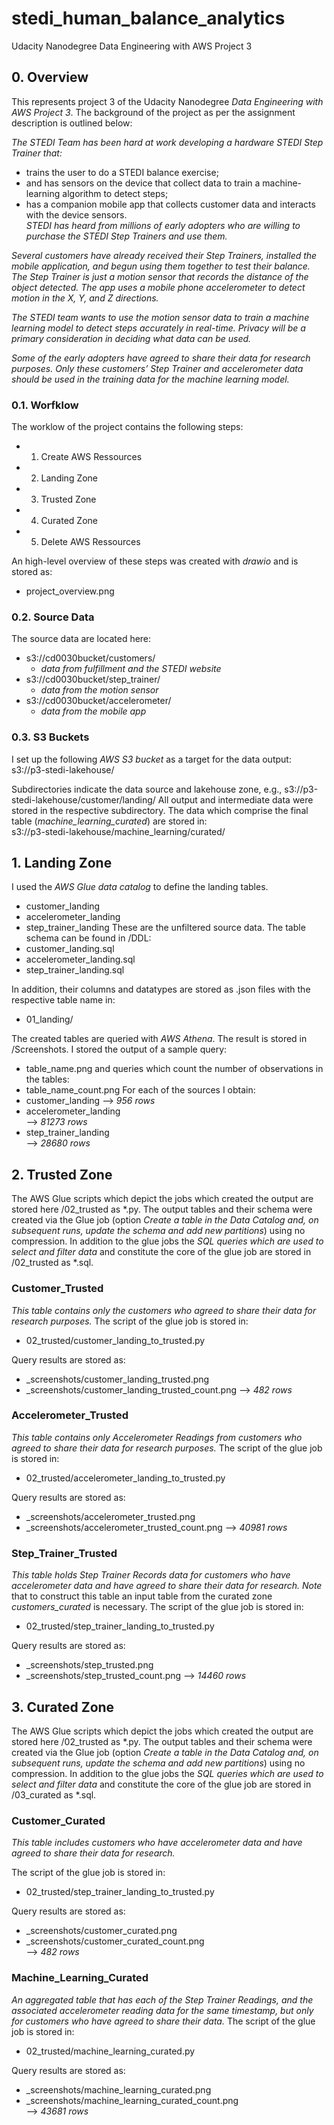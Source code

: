 # stedi_human_balance_analytics
Udacity Nanodegree Data Engineering with AWS Project 3


## 0. Overview

This represents project 3 of the Udacity Nanodegree _Data Engineering with AWS Project 3_. The background of the project as per the assignment description is outlined below:

_The STEDI Team has been hard at work developing a hardware STEDI Step Trainer that:_

- trains the user to do a STEDI balance exercise;
- and has sensors on the device that collect data to train a machine-learning algorithm to detect steps;
- has a companion mobile app that collects customer data and interacts with the device sensors.  
_STEDI has heard from millions of early adopters who are willing to purchase the STEDI Step Trainers and use them._

_Several customers have already received their Step Trainers, installed the mobile application, and begun using them together to test their balance. The Step Trainer is just a motion sensor that records the distance of the object detected. The app uses a mobile phone accelerometer to detect motion in the X, Y, and Z directions._

_The STEDI team wants to use the motion sensor data to train a machine learning model to detect steps accurately in real-time. Privacy will be a primary consideration in deciding what data can be used._

_Some of the early adopters have agreed to share their data for research purposes. Only these customers’ Step Trainer and accelerometer data should be used in the training data for the machine learning model._



### 0.1. Worfklow

The worklow of the project contains the following steps:
- 1. Create AWS Ressources
- 2. Landing Zone
- 3. Trusted Zone
- 4. Curated Zone
- 5. Delete AWS Ressources

An high-level overview of these steps was created with _drawio_ and is stored as: 
- project_overview.png

### 0.2. Source Data

The source data are located here:

- s3://cd0030bucket/customers/  
    - _data from fulfillment and the STEDI website_
- s3://cd0030bucket/step_trainer/  
    - _data from the motion sensor_
- s3://cd0030bucket/accelerometer/ 
    - _data from the mobile app_ 

### 0.3. S3 Buckets

I set up the following _AWS S3 bucket_ as a target for the data output:  
s3://p3-stedi-lakehouse/

Subdirectories indicate the data source and lakehouse zone, e.g.,
s3://p3-stedi-lakehouse/customer/landing/
All output and intermediate data were stored in the respective subdirectory. The data which comprise the final table (_machine_learning_curated_) are stored in:  
s3://p3-stedi-lakehouse/machine_learning/curated/

## 1. Landing Zone
I used the _AWS Glue data catalog_ to define the landing tables.
- customer_landing
- accelerometer_landing
- step_trainer_landing
These are the unfiltered source data. The table schema can be found in /DDL:
- customer_landing.sql
- accelerometer_landing.sql
- step_trainer_landing.sql

In addition, their columns and datatypes are stored as .json files with the respective table name in:
- 01_landing/

The created tables are queried with _AWS Athena_. The result is stored in /Screenshots. 
I stored the output of a sample query:  
- table_name.png
and queries which count the number of observations in the tables:  
- table_name_count.png
For each of the sources I obtain: 
- customer_landing 
    --> _956 rows_
- accelerometer_landing  
    --> _81273 rows_
- step_trainer_landing  
    --> _28680 rows_

## 2. Trusted Zone

The AWS Glue scripts which depict the jobs which created the output are stored here /02_trusted as *.py. The output tables and their schema were created via the Glue job (option _Create a table in the Data Catalog and, on subsequent runs, update the schema and add new partitions_) using no compression. In addition to the glue jobs the _SQL queries which are used to select and filter data_ and constitute the core of the glue job  are stored in /02_trusted as *.sql.


### Customer_Trusted
_This table contains only the customers who agreed to share their data for research purposes._ The script of the glue job is stored in:
- 02_trusted/customer_landing_to_trusted.py  

Query results are stored as:
- _screenshots/customer_landing_trusted.png
- _screenshots/customer_landing_trusted_count.png
--> _482 rows_
    

### Accelerometer_Trusted
_This table contains only Accelerometer Readings from customers who agreed to share their data for research purposes._ The script of the glue job is stored in:
- 02_trusted/accelerometer_landing_to_trusted.py

Query results are stored as:
- _screenshots/accelerometer_trusted.png
- _screenshots/accelerometer_trusted_count.png
--> _40981 rows_

### Step_Trainer_Trusted
_This table holds Step Trainer Records data for customers who have accelerometer data and have agreed to share their data for research._ _Note_ that to construct this table an input table from the curated zone _customers_curated_ is necessary. The script of the glue job is stored in:
- 02_trusted/step_trainer_landing_to_trusted.py

Query results are stored as:
- _screenshots/step_trusted.png
- _screenshots/step_trusted_count.png
--> _14460 rows_


## 3. Curated Zone

The AWS Glue scripts which depict the jobs which created the output are stored here /02_trusted as *.py. The output tables and their schema were created via the Glue job (option _Create a table in the Data Catalog and, on subsequent runs, update the schema and add new partitions_) using no compression. In addition to the glue jobs the _SQL queries which are used to select and filter data_ and constitute the core of the glue job  are stored in /03_curated as *.sql.


### Customer_Curated
_This table includes customers who have accelerometer data and have agreed to share their data for research._

The script of the glue job is stored in:
- 02_trusted/step_trainer_landing_to_trusted.py

Query results are stored as:
- _screenshots/customer_curated.png
- _screenshots/customer_curated_count.png  
--> _482 rows_

### Machine_Learning_Curated
_An aggregated table that has each of the Step Trainer Readings, and the associated accelerometer reading data for the same timestamp, but only for customers who have agreed to share their data._
The script of the glue job is stored in:
- 02_trusted/machine_learning_curated.py

Query results are stored as:
- _screenshots/machine_learning_curated.png
- _screenshots/machine_learning_curated_count.png  
--> _43681 rows_